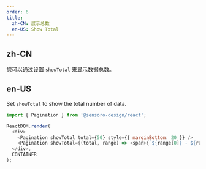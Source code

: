 ```yaml
---
order: 6
title:
  zh-CN: 展示总数
  en-US: Show Total
---
```


## zh-CN

您可以通过设置 `showTotal` 来显示数据总数。

## en-US

Set `showTotal` to show the total number of data.

```js
import { Pagination } from '@sensoro-design/react';

ReactDOM.render(
  <div>
    <Pagination showTotal total={50} style={{ marginBottom: 20 }} />
    <Pagination showTotal={(total, range) => <span>{`${range[0]} - ${range[1]} of ${total} items`}</span>} total={200} />
  </div>,
  CONTAINER
);
```
